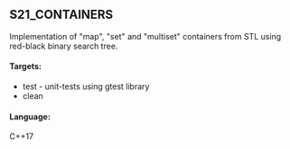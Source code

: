 ## S21_CONTAINERS
Implementation of "map", "set" and "multiset" containers from STL using red-black binary search tree.
#### Targets:
- test - unit-tests using gtest library
- clean
#### Language:
C++17
